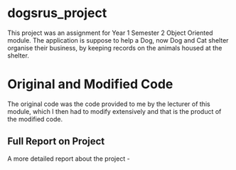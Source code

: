 # dogsrus_project
This project was an assignment for Year 1 Semester 2 Object Oriented module. The application is suppose to help a Dog, now Dog and Cat shelter organise their business, by keeping records on the animals housed at the shelter. 
# Original and Modified Code
The original code was the code provided to me by the lecturer of this module, which I then had to modify extensively and that is the product of the modified code. 
## Full Report on Project
A more detailed report about the project - 
